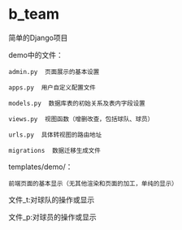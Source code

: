 # b_team
简单的Django项目

demo中的文件：

    admin.py  页面展示的基本设置
  
    apps.py  用户自定义配置文件
  
    models.py  数据库表的初始关系及表内字段设置
  
    views.py  视图函数（增删改查，包括球队、球员）
  
    urls.py  具体转视图的路由地址
  
    migrations  数据迁移生成文件
  
  
templates/demo/：

    前端页面的基本显示（无其他渲染和页面的加工，单纯的显示）
  
  
文件_t:对球队的操作或显示

文件_p:对球员的操作或显示
